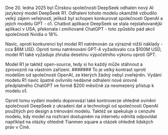 Dne 20. ledna 2025 byl Čínskou společností DeepSeek odhalen nový AI jazykový model DeepSeek R1. Odhalení tohoto modelu
okamžitě vzbudilo velký zájem veřejnosti, jelikož byl schopen konkurovat společnosti OpenAI a jejich modelu GPT - o1.
Chatbot aplikace DeepSeek se stala nejstahovanější aplikací v USA, překonala i zmiňované ChatGPT - toto způsbilo pád
akcií společnosti Nvidia o 18%.

Navíc, oproti konkurenci byl model R1 natrénován za výrazně nižší náklady - cca $6M USD. Oproti tomu natrénování GPT-4 vyžadovalo cca
$100M USD, model R1 také vyžaduje zhruba desetinu výpočetního výkonu oproti GPT.

Model R1 je taktéž open-source, tedy si ho každý může stáhnout a zprovoznit na vlastním zařízení. ####### To je velký kontrast oproti modelům od společnosti OpenAI, ze kterých žádný nebyl zveřejněn.
Vydání modelu R1 navíc špatně ovlivnilo nedávné odhalení nové úrovně předplatného ChatGPT ve formě $200 měsíčně za neomezený přístup k modelu o1.

Oproti tomu vydání modelu doporovází také kontroverze ohledně ovinění společností DeepSeek z ukradení dat a technologií od společnosti OpenAI použitých pro design a trénování modelu.
Taktéž se spekuluje o cenzuře modelu, kdy model na rozhraní dostupném na internetu odmítá odpovídat například na otázky ohledně Tianmen square a otázek ohledně lidských práv v Číně.